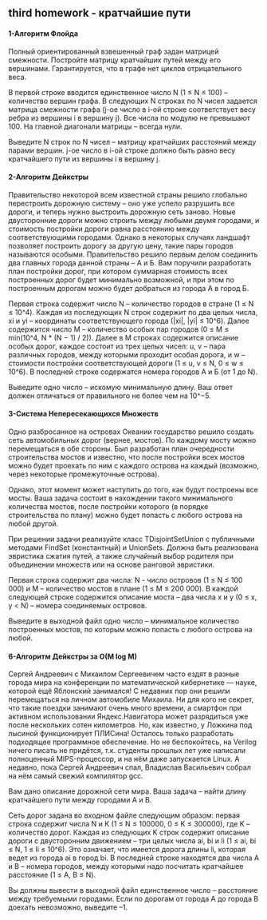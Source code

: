 ## third homework - кратчайшие пути

#### 1-Алгоритм Флойда
Полный ориентированный взвешенный граф задан матрицей смежности. Постройте матрицу кратчайших путей между его вершинами. Гарантируется, что в графе нет циклов отрицательного веса.

В первой строке вводится единственное число N (1 ≤ N ≤ 100) – количество вершин графа. В следующих N строках по N чисел задается матрица смежности графа (j-ое число в i-ой строке соответствует весу ребра из вершины i в вершину j). Все числа по модулю не превышают 100. На главной диагонали матрицы – всегда нули.

Выведите N строк по N чисел – матрицу кратчайших расстояний между парами вершин. j-ое число в i-ой строке должно быть равно весу кратчайшего пути из вершины i в вершину j.

#### 2-Алгоритм Дейкстры
Правительство некоторой всем известной страны решило глобально перестроить дорожную систему – оно уже успело разрушить все дороги, и теперь нужно выстроить дорожную сеть заново. Новые двусторонние дороги можно строить между любыми двумя городами, и стоимость постройки дороги равна расстоянию между соответствующими городами. Однако в некоторых случаях ландшафт позволяет построить дорогу за другую цену, такие пары городов называются особыми. Правительство решило первым делом соединить два главных города данной страны – А и Б. Вам поручили разработать план постройки дорог, при котором суммарная стоимость всех построенных дорог будет минимально возможной, и при этом по построенным дорогам можно будет добраться из города А в город Б.

Первая строка содержит число N – количество городов в стране (1 ≤ N ≤ 10^4). Каждая из последующих N строк содержит по два целых числа, xi и yi – координаты соответствующего города (|xi|, |yi| ≤ 10^6). Далее содержится число M – количество особых пар городов (0 ≤ M ≤ min(10^4, N * (N − 1) / 2)). Далее в M строках содержится описание особых дорог, каждое состоит из трех целых чисел: u, v – пара различных городов, между которыми проходит особая дорога, и w – стоимости постройки соответствующей дороги (1 ≤ u, v ≤ N, 0 ≤ w ≤ 10^6). В последней строке содержатся номера городов А и Б (от 1 до N).

Выведите одно число – искомую минимальную длину. Ваш ответ должен отличаться от правильного не более чем на 10^−5.

#### 3-Система Непересекающихся Множеств
Одно разбросанное на островах Океании государство решило создать сеть автомобильных дорог (вернее, мостов). По каждому мосту можно перемещаться в обе стороны. Был разработан план очередности строительства мостов и известно, что после постройки всех мостов можно будет проехать по ним с каждого острова на каждый (возможно, через некоторые промежуточные острова).

Однако, этот момент может наступить до того, как будут построены все мосты. Ваша задача состоит в нахождении такого минимального количества мостов, после постройки которого (в порядке строительства по плану) можно будет попасть с любого острова на любой другой.

При решении задачи реализуйте класс TDisjointSetUnion с публичными методами FindSet (константный) и UnionSets. Должна быть реализована эвристика сжатия путей, а также случайный выбор родителя при объединении множеств или на основе ранговой эвристики.

Первая строка содержит два числа: N - число островов (1 ≤ N ≤ 100 000) и M – количество мостов в плане (1 ≤ M ≤ 200 000). В каждой следующей строке содержится описание моста – два числа x и y (0 ≤ x, y < N) – номера соединяемых островов.

Выведите в выходной файл одно число – минимальное количество построенных мостов, по которым можно попасть с любого острова на любой. 

#### 6-Алгоритм Дейкстры за O(M log M)
Сергей Андреевич с Михаилом Сергеевичем часто ездят в разные города мира на конференции по математической кибернетике — науке, которой ещё Яблонский занимался! С недавних пор они решили перемещаться на личном автомобиле Михаила. Ни для кого не секрет, что такие поездки занимают очень много времени, а смартфон при активном использовании Яндекс.Навигатора может разрядиться уже после нескольких сотен километров. Но, как известно, у Ложкина под лысиной функционирует ПЛИСина! Осталось только разработать подходящее программное обеспечение. Но не беспокойтесь, на Verilog ничего писать не придётся, т.к. студенты прошлых лет уже написали полноценный MIPS-процессор, и на нём даже запускается Linux. А недавно, пока Сергей Андреевич спал, Владислав Васильевич собрал на нём самый свежий компилятор gcc.

Вам дано описание дорожной сети мира. Ваша задача – найти длину кратчайшего пути между городами А и B.

Сеть дорог задана во входном файле следующим образом: первая строка содержит числа N и K (1 ≤ N ≤ 100000, 0 ≤ K ≤ 300000), где K – количество дорог. Каждая из следующих K строк содержит описание дороги с двусторонним движением – три целых числа ai, bi и li (1 ≤ ai, bi ≤ N, 1 ≤ li ≤ 10^6). Это означает, что имеется дорога длины li, которая ведет из города ai в город bi. В последней строке находятся два числа А и В – номера городов, между которыми надо посчитать кратчайшее расстояние (1 ≤ A, B ≤ N).

Вы должны вывести в выходной файл единственное число – расстояние между требуемыми городами. Если по дорогам от города А до города В доехать невозможно, выведите –1. 
